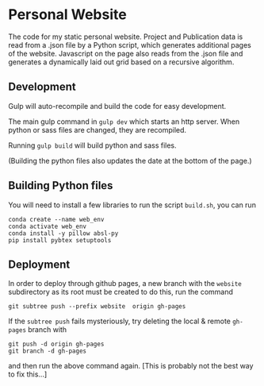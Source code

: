 # Personal Website

The code for my static personal website. Project and Publication data is read from a .json file by a Python script, which generates additional pages of the website. Javascript on the page also reads from the .json file and generates a dynamically laid out grid based on a recursive algorithm.

## Development

Gulp will auto-recompile and build the code for easy development. 

The main gulp command in `gulp dev` which starts an http server. When python or sass files are changed, they are recompiled. 

Running `gulp build` will build python and sass files.

(Building the python files also updates the date at the bottom of the page.)

## Building Python files

You will need to install a few libraries to run the script `build.sh`, you can run

```
conda create --name web_env
conda activate web_env
conda install -y pillow absl-py
pip install pybtex setuptools
```

## Deployment

In order to deploy through github pages, a new branch with the `website` subdirectory as its root must be created to do this, run the command

```
git subtree push --prefix website  origin gh-pages
```

If the `subtree push` fails mysteriously, try deleting the local & remote `gh-pages` branch with 
```
git push -d origin gh-pages
git branch -d gh-pages
``` 
and then run the above command again. [This is probably not the best way to fix this...]